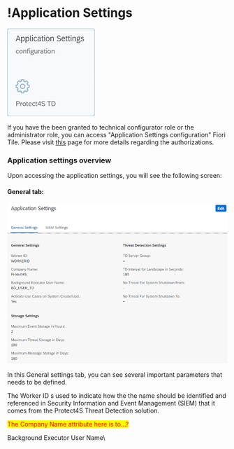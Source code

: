 # !Application Settings

![Application Settings configuration](<../.gitbook/assets/image (29).png>)

If you have the been granted to technical configurator role or the administrator role, you can access "Application Settings configuration" Fiori Tile. Please visit [this](systems-in-threat-detection/system-configuration-fiori-application/users-and-authorizations/authorizations.md) page for more details regarding the authorizations.



### Application settings overview

Upon accessing the application settings, you will see the following screen:

#### General tab:

![General settings](<../.gitbook/assets/image (20).png>)

In this General settings tab, you can see several important parameters that needs to be defined.

The Worker ID s used to indicate how the the name should be identified and referenced in Security Information and Event Management (SIEM) that it comes from the Protect4S Threat Detection solution.

<mark style="color:red;">The Company Name attribute here is to...?</mark>

Background Executor User Name\



